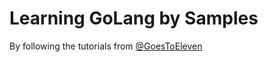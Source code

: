 # Learning GoLang by Samples

By following the tutorials from [@GoesToEleven](https://github.com/GoesToEleven)